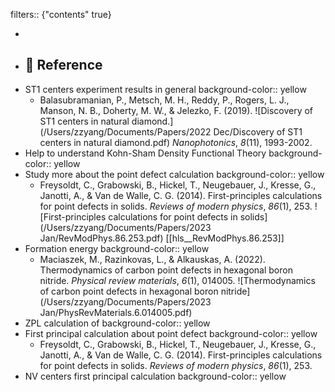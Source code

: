 filters:: {"contents" true}

-
- ## 🔖 Reference
- ST1 centers experiment results in general
  background-color:: yellow
	- Balasubramanian, P., Metsch, M. H., Reddy, P., Rogers, L. J., Manson, N. B., Doherty, M. W., & Jelezko, F. (2019). ![Discovery of ST1 centers in natural diamond.](/Users/zzyang/Documents/Papers/2022 Dec/Discovery of ST1 centers in natural diamond.pdf) *Nanophotonics*, *8*(11), 1993-2002.
- Help to understand Kohn-Sham Density Functional Theory
  background-color:: yellow
- Study more about the point defect calculation
  background-color:: yellow
	- Freysoldt, C., Grabowski, B., Hickel, T., Neugebauer, J., Kresse, G., Janotti, A., & Van de Walle, C. G. (2014). First-principles calculations for point defects in solids. _Reviews of modern physics_, _86_(1), 253. ![First-principles calculations for point defects in solids](/Users/zzyang/Documents/Papers/2023 Jan/RevModPhys.86.253.pdf) [[hls__RevModPhys.86.253]]
- Formation energy
  background-color:: yellow
	- Maciaszek, M., Razinkovas, L., & Alkauskas, A. (2022). Thermodynamics of carbon point defects in hexagonal boron nitride. _Physical review materials_, _6_(1), 014005. ![Thermodynamics of carbon point defects in hexagonal boron nitride](/Users/zzyang/Documents/Papers/2023 Jan/PhysRevMaterials.6.014005.pdf)
- ZPL calculation of
  background-color:: yellow
- First principal calculation about point defect
  background-color:: yellow
	- Freysoldt, C., Grabowski, B., Hickel, T., Neugebauer, J., Kresse, G., Janotti, A., & Van de Walle, C. G. (2014). First-principles calculations for point defects in solids. *Reviews of modern physics*, *86*(1), 253.
- NV centers first principal calculation
  background-color:: yellow